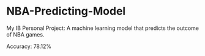 # NBA-Predicting-Model
My IB Personal Project: A machine learning model that predicts the outcome of NBA games.

Accuracy: 78.12%
